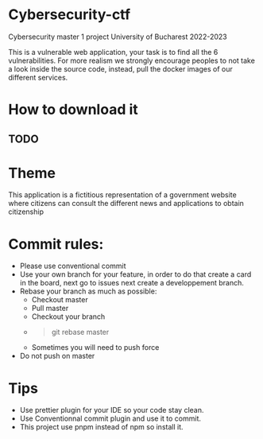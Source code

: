 # Cybersecurity-ctf
Cybersecurity master 1 project University of Bucharest 2022-2023

This is a vulnerable web application, your task is to find all the 6 vulnerabilities.
For more realism we strongly encourage peoples to not take a look inside the source code, instead, pull the docker images of our different services.

# How to download it

## TODO


# Theme
This application is a fictitious representation of a government website where citizens can consult the different news and applications to obtain citizenship


# Commit rules:

- Please use conventional commit
- Use your own branch for your feature, in order to do that create a card in the board, next go to issues next create a developpement branch.
- Rebase your branch as much as possible:
  - Checkout master
  - Pull master
  - Checkout your branch
  - > git rebase master
  - Sometimes you will need to push force
- Do not push on master 

# Tips

- Use prettier plugin for your IDE so your code stay clean.
- Use Conventionnal commit plugin and use it to commit.
- This project use pnpm instead of npm so install it.
